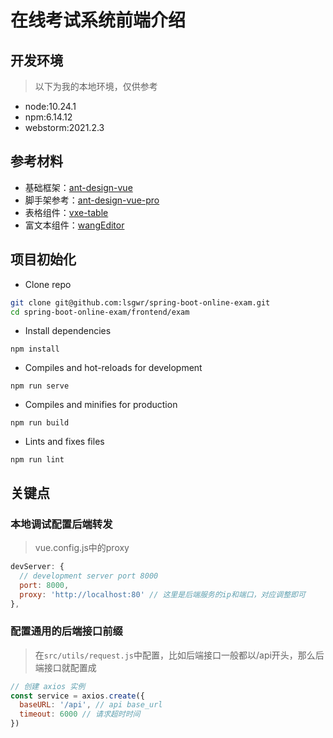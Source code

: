 # 在线考试系统前端介绍

## 开发环境
> 以下为我的本地环境，仅供参考

- node:10.24.1
- npm:6.14.12
- webstorm:2021.2.3

## 参考材料
- 基础框架：[ant-design-vue](https://github.com/vueComponent/ant-design-vue)
- 脚手架参考：[ant-design-vue-pro](https://github.com/vueComponent/ant-design-vue-pro)
- 表格组件：[vxe-table](https://gitee.com/xuliangzhan_admin/vxe-table/)
- 富文本组件：[wangEditor](https://github.com/wangeditor-team/wangEditor)

## 项目初始化

- Clone repo
```bash
git clone git@github.com:lsgwr/spring-boot-online-exam.git
cd spring-boot-online-exam/frontend/exam
```

- Install dependencies
```
npm install
```

- Compiles and hot-reloads for development
```
npm run serve
```

- Compiles and minifies for production
```
npm run build
```

- Lints and fixes files
```
npm run lint
```

## 关键点
### 本地调试配置后端转发
> vue.config.js中的proxy
```js
devServer: {
  // development server port 8000
  port: 8000,
  proxy: 'http://localhost:80' // 这里是后端服务的ip和端口，对应调整即可
},
```

### 配置通用的后端接口前缀
> 在`src/utils/request.js`中配置，比如后端接口一般都以/api开头，那么后端接口就配置成

```js
// 创建 axios 实例
const service = axios.create({
  baseURL: '/api', // api base_url
  timeout: 6000 // 请求超时时间
})
```
